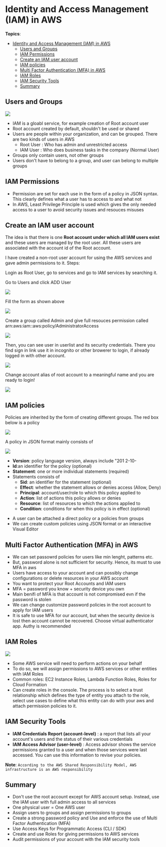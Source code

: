 # Identity and Access Management (IAM) in AWS
**Topics**:
- [Identity and Access Management (IAM) in AWS](#identity-and-access-management-iam-in-aws)
  - [Users and Groups](#users-and-groups)
  - [IAM Permissions](#iam-permissions)
  - [Create an IAM user account](#create-an-iam-user-account)
  - [IAM policies](#iam-policies)
  - [Multi Factor Authentication (MFA) in AWS](#multi-factor-authentication-mfa-in-aws)
  - [IAM Roles](#iam-roles)
  - [IAM Security Tools](#iam-security-tools)
  - [Summary](#summary)

 
## Users and Groups
![](Assets/2023-02-09-13-36-00.png)

* IAM is a gloabl service, for example creation of Root account user
* Root account created by default, shouldn't be used or shared
* Users are people within your organization, and can be grouped. There are two kinds of users in AWS
   * Root User : Who has admin and unrestricted access
   * IAM User  : Who does business tasks in the company (Normal User)
* Groups only contain users, not other groups
* Users don't have to belong to a group, and user can belong to multiple groups

## IAM Permissions

* Permission are set for each use in the form of a policy in JSON syntax. This clearly defines what a user has to access to and what not
* In AWS, Least Privilege Principle is used which gives the only needed access to a user to avoid security issues and resouces misuses
  
## Create an IAM user account
The idea is that there is one **Root account under which all IAM users exist** and these users are managed by the root user. All these users are associated with the account id of the Root account.  

I have created a non-root user account for using the AWS services and gave admin permissions to it. Steps:

Login as Root User, go to services and go to IAM services by searching it.  
  
Go to Users and click ADD User

![](Assets/2023-02-09-14-03-49.png)

Fill the form as shown above

![](Assets/2023-02-09-14-07-17.png)

Create a group called Admin and give full resouces permission called arn:aws:iam::aws:policy/AdministratorAccess

![](Assets/2023-02-09-14-11-00.png)

Then, you can see user in userlist and its security credentials. There you find sign in link use it in incognito or other browerer to login, if already logged in with other account.

![](Assets/2023-02-09-14-36-51.png)

Change account alias of root account to a meaningful name and you are ready to login!

![](Assets/2023-02-09-14-39-20.png)

## IAM policies


Policies are inherited by the form of creating different groups. The red box below is a policy

![](Assets/2023-02-09-15-08-39.png)

A policy in JSON format mainly consists of

![](Assets/2023-02-09-15-07-06.png)


* **Version**: policy language version, always include "201 2-10-
* **Id**:an identifier for the policy (optional)
* **Statement**: one or more individual statements (required)
* Statements consists of
  * **Sid**: an identifier for the statement (optional)
  * **Effect**: whether the statement allows or denies access
  (Allow, Deny)
  * **Principal**: account/user/role to which this policy applied to
  * **Action**: list of actions this policy allows or denies
  * **Resource**: list of resources to which the actions applied to
  * **Condition**: conditions for when this policy is in effect
  (optional)
  
- A user can be attached a direct policy or a policies from groups
- We can create custom policies using JSON format or an interactive Visual Editor

## Multi Factor Authentication (MFA) in AWS 
* We can set passowrd policies for users like min lenght, patterns etc.
* But, password alone is not sufficient for security. Hence, its must to use MFA in aws
* Users have access to your account and can possibly change configurations or delete resources in your AWS account
* You want to protect your Root Accounts and IAM users
* MFA = password you know + security device you own
* Main benifi of MFA is that account is not compromised evn if the password is stolen
* We can change customize password policies in the root account to apply for IAM users 
* It is safe to use MFA for our account, but when the security device is lost then account cannot be recovered. Choose virtual authenticator app. Authy is recommended

## IAM Roles
  ![](Assets/2023-02-10-16-25-17.png)
- Some AWS service will need to
 perform actions on your behalf
- To do so, we will assign
 permissions to AWS services or other entities
with IAM Roles
- Common roles:
    EC2 Instance Roles,
    Lambda Function Roles,
    Roles for Cloud Formation
- Can create roles in the console. The process is to select a trust relationship which defines the type of entity you attach to the role, select use cases to define what this entity can do with your aws  and attach permission policies to it.
  
## IAM Security Tools
 - **IAM Credentials Report (account-level)** : a report that lists all your account's users and the status of their various
   credentials
 - **IAM Access Advisor (user-level)** : Access advisor shows the service permissions granted to a user and when those
   services were last accessed.
   You can use this information to revise your policies.

**Note**:  `According to the AWS Shared Responsibility Model, AWS infrastructure is an AWS responsibility`

## Summary
* Don't use the root account except for AWS account setup. Instead, use the IAM user with full admin access to all services 
* One physical user = One AWS user
* Assign users to groups and assign permissions to groups
* Create a strong password policy and Use and enforce the use of Multi Factor Authentication (MFA)
* Use Access Keys for Programmatic Access (CLI / SDK)
* Create and use Roles for giving permissions to AWS services
* Audit permissions of your account with the IAM security tools
  















  



